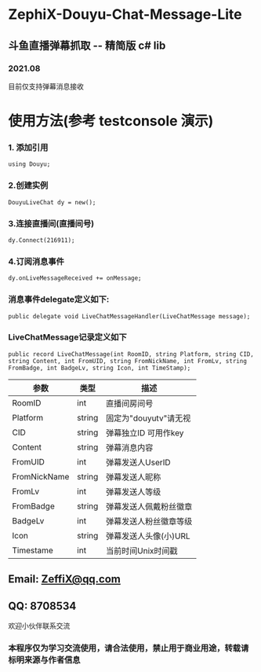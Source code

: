 # ZephiX-Douyu-Chat-Message-Lite

## 斗鱼直播弹幕抓取 -- 精简版  c# lib
### 2021.08

目前仅支持弹幕消息接收

# 使用方法(参考 testconsole 演示)

### 1. 添加引用
``` using Douyu; ```

### 2.创建实例
```DouyuLiveChat dy = new();```

### 3.连接直播间(直播间号)
```dy.Connect(216911);```

### 4.订阅消息事件
```dy.onLiveMessageReceived += onMessage;```

### 消息事件delegate定义如下:
```public delegate void LiveChatMessageHandler(LiveChatMessage message);```

### LiveChatMessage记录定义如下
```public record LiveChatMessage(int RoomID, string Platform, string CID, string Content, int FromUID, string FromNickName, int FromLv, string FromBadge, int BadgeLv, string Icon, int TimeStamp);```

参数|类型|描述
------------ | ------------- | -------------
RoomID | int | 直播间房间号
Platform | string | 固定为"douyutv"请无视
CID | string | 弹幕独立ID 可用作key
Content | string | 弹幕消息内容
FromUID | int | 弹幕发送人UserID
FromNickName | string | 弹幕发送人昵称
FromLv | int | 弹幕发送人等级
FromBadge | string | 弹幕发送人佩戴粉丝徽章
BadgeLv | int | 弹幕发送人粉丝徽章等级
Icon | string | 弹幕发送人头像(小)URL
Timestame | int | 当前时间Unix时间戳


## Email: ZeffiX@qq.com
## QQ: 8708534  

欢迎小伙伴联系交流

### 本程序仅为学习交流使用，请合法使用，禁止用于商业用途，转载请标明来源与作者信息
